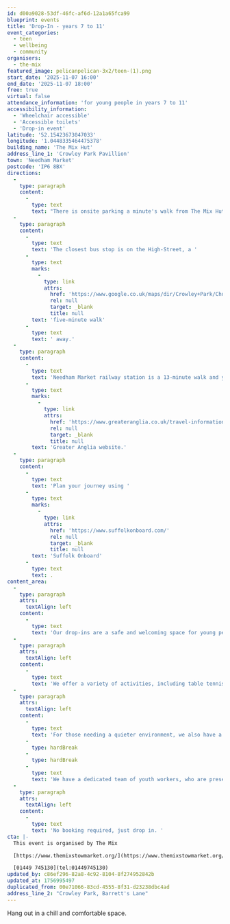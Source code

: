 ```yaml
---
id: d00a9028-53df-46fc-af6d-12a1a65fca99
blueprint: events
title: 'Drop-In - years 7 to 11'
event_categories:
  - teen
  - wellbeing
  - community
organisers:
  - the-mix
featured_image: pelicanpelican-3x2/teen-(1).png
start_date: '2025-11-07 16:00'
end_date: '2025-11-07 18:00'
free: true
virtual: false
attendance_information: 'for young people in years 7 to 11'
accessibility_information:
  - 'Wheelchair accessible'
  - 'Accessible toilets'
  - 'Drop-in event'
latitude: '52.15423673047033'
longitude: '1.0448335464475378'
building_name: 'The Mix Hut'
address_line_1: 'Crowley Park Pavillion'
town: 'Needham Market'
postcode: 'IP6 8BX'
directions:
  -
    type: paragraph
    content:
      -
        type: text
        text: "There is onsite parking a minute's walk from The Mix Hut."
  -
    type: paragraph
    content:
      -
        type: text
        text: 'The closest bus stop is on the High-Street, a '
      -
        type: text
        marks:
          -
            type: link
            attrs:
              href: 'https://www.google.co.uk/maps/dir/Crowley+Park/Church,+Needham+Market,+Ipswich+IP6+8DG/@52.1551882,1.0494173,19z/data=!4m14!4m13!1m5!1m1!1s0x47d9a5fa6b46010d:0x65d5520834e787e7!2m2!1d1.0448255!2d52.1541923!1m5!1m1!1s0x47d9a491ef46c6c1:0x8123c8ead0c003de!2m2!1d1.050368!2d52.155449!3e2?entry=ttu&g_ep=EgoyMDI1MDgzMC4wIKXMDSoASAFQAw%3D%3D'
              rel: null
              target: _blank
              title: null
        text: 'five-minute walk'
      -
        type: text
        text: ' away.'
  -
    type: paragraph
    content:
      -
        type: text
        text: 'Needham Market railway station is a 13-minute walk and you can find up to date train times on the '
      -
        type: text
        marks:
          -
            type: link
            attrs:
              href: 'https://www.greateranglia.co.uk/travel-information/station-information/nmt'
              rel: null
              target: _blank
              title: null
        text: 'Greater Anglia website.'
  -
    type: paragraph
    content:
      -
        type: text
        text: 'Plan your journey using '
      -
        type: text
        marks:
          -
            type: link
            attrs:
              href: 'https://www.suffolkonboard.com/'
              rel: null
              target: _blank
              title: null
        text: 'Suffolk Onboard'
      -
        type: text
        text: .
content_area:
  -
    type: paragraph
    attrs:
      textAlign: left
    content:
      -
        type: text
        text: 'Our drop-ins are a safe and welcoming space for young people to hang out, meet new friends, chat to our youth workers, and most importantly, have fun.'
  -
    type: paragraph
    attrs:
      textAlign: left
    content:
      -
        type: text
        text: 'We offer a variety of activities, including table tennis, pool, video games, board games, arts and crafts, plus additional activities planned by our team (like football or Dodgeball).'
  -
    type: paragraph
    attrs:
      textAlign: left
    content:
      -
        type: text
        text: 'For those needing a quieter environment, we also have a designated ‘quiet space’ available to use.'
      -
        type: hardBreak
      -
        type: hardBreak
      -
        type: text
        text: 'We have a dedicated team of youth workers, who are present and available to have a chat, help and support, or to signpost young people to other support, both internally and externally. Our youth workers also hold qualifications in Mental Health First Aid, Safeguarding, First Aid, C-Card, and more.'
  -
    type: paragraph
    attrs:
      textAlign: left
    content:
      -
        type: text
        text: 'No booking required, just drop in. '
cta: |-
  This event is organised by The Mix

  [https://www.themixstowmarket.org/](https://www.themixstowmarket.org/) 

  [01449 745130](tel:01449745130)
updated_by: c86ef296-82a8-4c92-8104-8f274952842b
updated_at: 1756995497
duplicated_from: 00e71066-83cd-4555-8f31-d23238dbc4ad
address_line_2: "Crowley Park, Barrett's Lane"
---
```

Hang out in a chill and comfortable space.